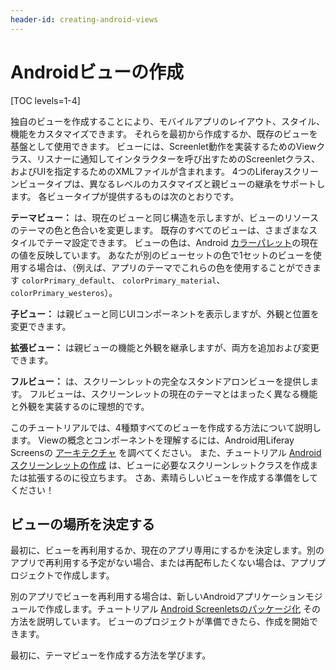 ```yaml
---
header-id: creating-android-views
---
```


# Androidビューの作成

[TOC levels=1-4]

独自のビューを作成することにより、モバイルアプリのレイアウト、スタイル、機能をカスタマイズできます。 それらを最初から作成するか、既存のビューを基盤として使用できます。 ビューには、Screenlet動作を実装するためのViewクラス、リスナーに通知してインタラクターを呼び出すためのScreenletクラス、およびUIを指定するためのXMLファイルが含まれます。 4つのLiferayスクリーンビュータイプは、異なるレベルのカスタマイズと親ビューの継承をサポートします。 各ビュータイプが提供するものは次のとおりです。

**テーマビュー：** は、現在のビューと同じ構造を示しますが、ビューのリソースのテーマの色と色合いを変更します。 既存のすべてのビューは、さまざまなスタイルでテーマ設定できます。 ビューの色は、Android [カラーパレット](https://www.google.com/design/spec/style/color.html#color-color-palette)の現在の値を反映しています。 あなたが別のビューセットの色で1セットのビューを使用する場合は、（例えば、アプリのテーマでこれらの色を使用することができます `colorPrimary_default`、 `colorPrimary_material`、 `colorPrimary_westeros`）。

**子ビュー：** は親ビューと同じUIコンポーネントを表示しますが、外観と位置を変更できます。

**拡張ビュー：** は親ビューの機能と外観を継承しますが、両方を追加および変更できます。

**フルビュー：** は、スクリーンレットの完全なスタンドアロンビューを提供します。 フルビューは、スクリーンレットの現在のテーマとはまったく異なる機能と外観を実装するのに理想的です。

このチュートリアルでは、4種類すべてのビューを作成する方法について説明します。 Viewの概念とコンポーネントを理解するには、Android用Liferay Screensの [アーキテクチャ](/docs/7-1/tutorials/-/knowledge_base/t/architecture-of-liferay-screens-for-android) を調べてください。 また、チュートリアル [Androidスクリーンレットの作成](/docs/7-1/tutorials/-/knowledge_base/t/creating-android-screenlets) は、ビューに必要なスクリーンレットクラスを作成または拡張するのに役立ちます。 さあ、素晴らしいビューを作成する準備をしてください！

## ビューの場所を決定する

最初に、ビューを再利用するか、現在のアプリ専用にするかを決定します。別のアプリで再利用する予定がない場合、または再配布したくない場合は、アプリプロジェクトで作成します。

別のアプリでビューを再利用する場合は、新しいAndroidアプリケーションモジュールで作成します。チュートリアル [Android Screenletsのパッケージ化](/docs/7-1/tutorials/-/knowledge_base/t/packaging-your-screenlets) その方法を説明しています。 ビューのプロジェクトが準備できたら、作成を開始できます。

最初に、テーマビューを作成する方法を学びます。
